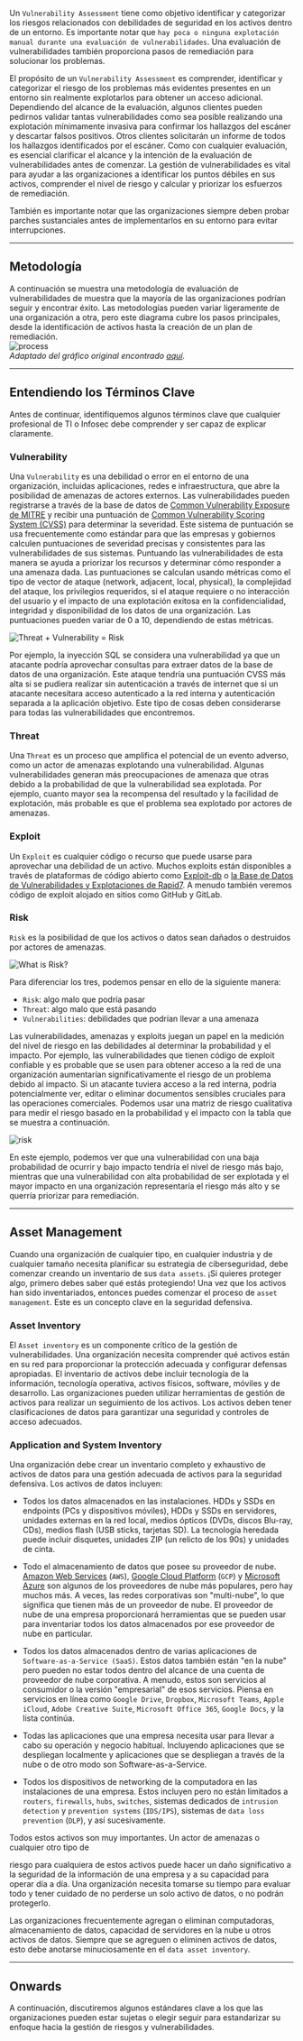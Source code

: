 Un `Vulnerability Assessment` tiene como objetivo identificar y categorizar los riesgos relacionados con debilidades de seguridad en los activos dentro de un entorno. Es importante notar que `hay poca o ninguna explotación manual durante una evaluación de vulnerabilidades`. Una evaluación de vulnerabilidades también proporciona pasos de remediación para solucionar los problemas.

El propósito de un `Vulnerability Assessment` es comprender, identificar y categorizar el riesgo de los problemas más evidentes presentes en un entorno sin realmente explotarlos para obtener un acceso adicional. Dependiendo del alcance de la evaluación, algunos clientes pueden pedirnos validar tantas vulnerabilidades como sea posible realizando una explotación mínimamente invasiva para confirmar los hallazgos del escáner y descartar falsos positivos. Otros clientes solicitarán un informe de todos los hallazgos identificados por el escáner. Como con cualquier evaluación, es esencial clarificar el alcance y la intención de la evaluación de vulnerabilidades antes de comenzar. La gestión de vulnerabilidades es vital para ayudar a las organizaciones a identificar los puntos débiles en sus activos, comprender el nivel de riesgo y calcular y priorizar los esfuerzos de remediación.

También es importante notar que las organizaciones siempre deben probar parches sustanciales antes de implementarlos en su entorno para evitar interrupciones.

---

## Metodología

A continuación se muestra una metodología de evaluación de vulnerabilidades de muestra que la mayoría de las organizaciones podrían seguir y encontrar éxito. Las metodologías pueden variar ligeramente de una organización a otra, pero este diagrama cubre los pasos principales, desde la identificación de activos hasta la creación de un plan de remediación.  
![process](https://academy.hackthebox.com/storage/modules/108/graphics/VulnerabilityAssessment_Diagram_06a.png)  
_Adaptado del gráfico original encontrado [aquí](https://purplesec.us/wp-content/uploads/2019/07/8-steps-to-performing-a-network-vulnerability-assessment-infographic.png)._

---

## Entendiendo los Términos Clave

Antes de continuar, identifiquemos algunos términos clave que cualquier profesional de TI o Infosec debe comprender y ser capaz de explicar claramente.

### Vulnerability

Una `Vulnerability` es una debilidad o error en el entorno de una organización, incluidas aplicaciones, redes e infraestructura, que abre la posibilidad de amenazas de actores externos. Las vulnerabilidades pueden registrarse a través de la base de datos de [Common Vulnerability Exposure de MITRE](https://cve.mitre.org/) y recibir una puntuación de [Common Vulnerability Scoring System (CVSS)](https://nvd.nist.gov/vuln-metrics/cvss/v3-calculator) para determinar la severidad. Este sistema de puntuación se usa frecuentemente como estándar para que las empresas y gobiernos calculen puntuaciones de severidad precisas y consistentes para las vulnerabilidades de sus sistemas. Puntuando las vulnerabilidades de esta manera se ayuda a priorizar los recursos y determinar cómo responder a una amenaza dada. Las puntuaciones se calculan usando métricas como el tipo de vector de ataque (network, adjacent, local, physical), la complejidad del ataque, los privilegios requeridos, si el ataque requiere o no interacción del usuario y el impacto de una explotación exitosa en la confidencialidad, integridad y disponibilidad de los datos de una organización. Las puntuaciones pueden variar de 0 a 10, dependiendo de estas métricas.

![Threat + Vulnerability = Risk](https://academy.hackthebox.com/storage/modules/108/graphics/threat_vulnerability_risk.png)

Por ejemplo, la inyección SQL se considera una vulnerabilidad ya que un atacante podría aprovechar consultas para extraer datos de la base de datos de una organización. Este ataque tendría una puntuación CVSS más alta si se pudiera realizar sin autenticación a través de internet que si un atacante necesitara acceso autenticado a la red interna y autenticación separada a la aplicación objetivo. Este tipo de cosas deben considerarse para todas las vulnerabilidades que encontremos.

### Threat

Una `Threat` es un proceso que amplifica el potencial de un evento adverso, como un actor de amenazas explotando una vulnerabilidad. Algunas vulnerabilidades generan más preocupaciones de amenaza que otras debido a la probabilidad de que la vulnerabilidad sea explotada. Por ejemplo, cuanto mayor sea la recompensa del resultado y la facilidad de explotación, más probable es que el problema sea explotado por actores de amenazas.

### Exploit

Un `Exploit` es cualquier código o recurso que puede usarse para aprovechar una debilidad de un activo. Muchos exploits están disponibles a través de plataformas de código abierto como [Exploit-db](https://exploit-db.com/) o [la Base de Datos de Vulnerabilidades y Explotaciones de Rapid7](https://www.rapid7.com/db/). A menudo también veremos código de exploit alojado en sitios como GitHub y GitLab.

### Risk

`Risk` es la posibilidad de que los activos o datos sean dañados o destruidos por actores de amenazas.

![What is Risk?](https://academy.hackthebox.com/storage/modules/108/graphics/whatisrisk.png)

Para diferenciar los tres, podemos pensar en ello de la siguiente manera:

- `Risk`: algo malo que podría pasar
- `Threat`: algo malo que está pasando
- `Vulnerabilities`: debilidades que podrían llevar a una amenaza

Las vulnerabilidades, amenazas y exploits juegan un papel en la medición del nivel de riesgo en las debilidades al determinar la probabilidad y el impacto. Por ejemplo, las vulnerabilidades que tienen código de exploit confiable y es probable que se usen para obtener acceso a la red de una organización aumentarían significativamente el riesgo de un problema debido al impacto. Si un atacante tuviera acceso a la red interna, podría potencialmente ver, editar o eliminar documentos sensibles cruciales para las operaciones comerciales. Podemos usar una matriz de riesgo cualitativa para medir el riesgo basado en la probabilidad y el impacto con la tabla que se muestra a continuación.

![risk](https://academy.hackthebox.com/storage/modules/108/graphics/VulnerabilityAssessment_Diagram_07.png)

En este ejemplo, podemos ver que una vulnerabilidad con una baja probabilidad de ocurrir y bajo impacto tendría el nivel de riesgo más bajo, mientras que una vulnerabilidad con alta probabilidad de ser explotada y el mayor impacto en una organización representaría el riesgo más alto y se querría priorizar para remediación.

---

## Asset Management

Cuando una organización de cualquier tipo, en cualquier industria y de cualquier tamaño necesita planificar su estrategia de ciberseguridad, debe comenzar creando un inventario de sus `data assets`. ¡Si quieres proteger algo, primero debes saber qué estás protegiendo! Una vez que los activos han sido inventariados, entonces puedes comenzar el proceso de `asset management`. Este es un concepto clave en la seguridad defensiva.

### Asset Inventory

El `Asset inventory` es un componente crítico de la gestión de vulnerabilidades. Una organización necesita comprender qué activos están en su red para proporcionar la protección adecuada y configurar defensas apropiadas. El inventario de activos debe incluir tecnología de la información, tecnología operativa, activos físicos, software, móviles y de desarrollo. Las organizaciones pueden utilizar herramientas de gestión de activos para realizar un seguimiento de los activos. Los activos deben tener clasificaciones de datos para garantizar una seguridad y controles de acceso adecuados.

### Application and System Inventory

Una organización debe crear un inventario completo y exhaustivo de activos de datos para una gestión adecuada de activos para la seguridad defensiva. Los activos de datos incluyen:

- Todos los datos almacenados en las instalaciones. HDDs y SSDs en endpoints (PCs y dispositivos móviles), HDDs y SSDs en servidores, unidades externas en la red local, medios ópticos (DVDs, discos Blu-ray, CDs), medios flash (USB sticks, tarjetas SD). La tecnología heredada puede incluir disquetes, unidades ZIP (un relicto de los 90s) y unidades de cinta.
    
- Todo el almacenamiento de datos que posee su proveedor de nube. [Amazon Web Services](https://aws.amazon.com/) (`AWS`), [Google Cloud Platform](https://cloud.google.com/) (`GCP`) y [Microsoft Azure](https://azure.microsoft.com/en-us/) son algunos de los proveedores de nube más populares, pero hay muchos más. A veces, las redes corporativas son "multi-nube", lo que significa que tienen más de un proveedor de nube. El proveedor de nube de una empresa proporcionará herramientas que se pueden usar para inventariar todos los datos almacenados por ese proveedor de nube en particular.
    
- Todos los datos almacenados dentro de varias aplicaciones de `Software-as-a-Service (SaaS)`. Estos datos también están "en la nube" pero pueden no estar todos dentro del alcance de una cuenta de proveedor de nube corporativa. A menudo, estos son servicios al consumidor o la versión "empresarial" de esos servicios. Piensa en servicios en línea como `Google Drive`, `Dropbox`, `Microsoft Teams`, `Apple iCloud`, `Adobe Creative Suite`, `Microsoft Office 365`, `Google Docs`, y la lista continúa.
    
- Todas las aplicaciones que una empresa necesita usar para llevar a cabo su operación y negocio habitual. Incluyendo aplicaciones que se despliegan localmente y aplicaciones que se despliegan a través de la nube o de otro modo son Software-as-a-Service.
    
- Todos los dispositivos de networking de la computadora en las instalaciones de una empresa. Estos incluyen pero no están limitados a `routers`, `firewalls`, `hubs`, `switches`, sistemas dedicados de `intrusion detection` y `prevention systems` (`IDS/IPS`), sistemas de `data loss prevention` (`DLP`), y así sucesivamente.
    

Todos estos activos son muy importantes. Un actor de amenazas o cualquier otro tipo de

 riesgo para cualquiera de estos activos puede hacer un daño significativo a la seguridad de la información de una empresa y a su capacidad para operar día a día. Una organización necesita tomarse su tiempo para evaluar todo y tener cuidado de no perderse un solo activo de datos, o no podrán protegerlo.

Las organizaciones frecuentemente agregan o eliminan computadoras, almacenamiento de datos, capacidad de servidores en la nube u otros activos de datos. Siempre que se agreguen o eliminen activos de datos, esto debe anotarse minuciosamente en el `data asset inventory`.

---

## Onwards

A continuación, discutiremos algunos estándares clave a los que las organizaciones pueden estar sujetas o elegir seguir para estandarizar su enfoque hacia la gestión de riesgos y vulnerabilidades.